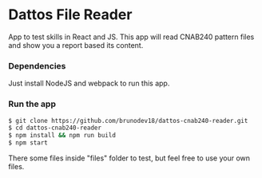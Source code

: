 # Dattos File Reader

App to test skills in React and JS.
This app will read CNAB240 pattern files and show you a report based its content.

### Dependencies

Just install NodeJS and webpack to run this app.

### Run the app

```sh
$ git clone https://github.com/brunodev18/dattos-cnab240-reader.git
$ cd dattos-cnab240-reader
$ npm install && npm run build
$ npm start
```
There some files inside "files" folder to test, but feel free to use your own files.